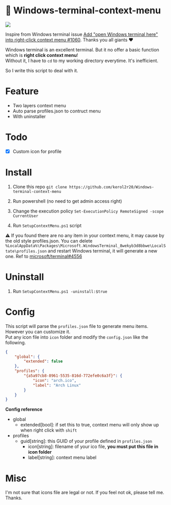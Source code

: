 # 🧾 Windows-terminal-context-menu 

![](https://i.imgur.com/gDG1nJs.png)

Inspire from Windows terminal issue [Add "open Windows terminal here" into right-click context menu #1060](https://github.com/microsoft/terminal/issues/1060). Thanks you all giants ❤

Windows terminal is an excellent terminal. But it no offer a basic function which is **right click context menu**!  
Without it, I have to `cd` to my working directory everytime. It's inefficient.  

So I write this script to deal with it.

# Feature
* Two layers context menu
* Auto parse profiles.json to contruct menu
* With uninstaller

# Todo
- [x] Custom icon for profile

# Install
1. Clone this repo
`git clone https://github.com/kerol2r20/Windows-terminal-context-menu`

2. Run powershell (no need to get admin access right)
3. Change the execution policy `Set-ExecutionPolicy RemoteSigned -scope CurrentUser`
4. Run `SetupContextMenu.ps1` script

⚠️ If you found there are no any item in your context menu, it may cause by the old style profiles.json. You can delete `%LocalAppData%\Packages\Microsoft.WindowsTerminal_8wekyb3d8bbwe\LocalState\profiles.json` and restart Windows terminal, it will generate a new one. Ref to [microsoft/terminal#4556](https://github.com/microsoft/terminal/pull/4556) 

# Uninstall
1. Run `SetupContextMenu.ps1 -uninstall:$true`

# Config
This script will parse the `profiles.json` file to generate menu items. However you can customize it.  
Put any icon file into `icon` folder and modify the `config.json` like the following.

```json
{
    "global": {
        "extended": false
    },
    "profiles": {
        "{a5a97cb8-8961-5535-816d-772efe0c6a3f}": {
            "icon": "arch.ico",
            "label": "Arch Linux"
        }
    }
}
```

**Config reference**
- global
  - extended[bool]: if set this to true, context menu will only show up when right click with `shift`
- profiles
  - guid[string]: this GUID of your profile defined in `profiles.json`
    - icon[string]: filename of your ico file, **you must put this file in icon folder**
    - label[string]: context menu label

# Misc
I'm not sure that icons file are legal or not. If you feel not ok, please tell me. Thanks.
